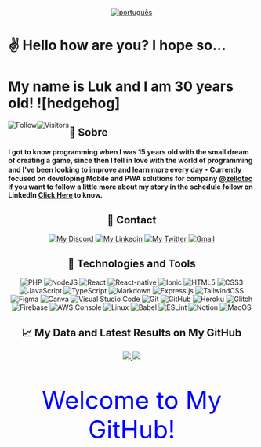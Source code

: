<div align="center">
    <a href="https://github.com/MarceloLuk/marceloluk/blob/master/README.pt.md" alt="português">
        <img alt="português" src="https://img.shields.io/static/v1?style=for-the-badge&label=Lang&message=Português&color=555555">
    </a>
</div>

<img align="right" src="./imgs/cap.png" width="180px" style="width:0px; height:40px; border: 50px; max-width:50%;">

# ✌ Hello how are you? I hope so... 
# My name is Luk and I am 30 years old! ![hedgehog]

<p align="left">
    <div align="center">
        <a href="https://github.com/marceloluk?tab=followers">
            <img align="left" alt="Follow" src="https://img.shields.io/github/followers/marceloluk?style=flat&amp;logo=github&amp;label=followers&amp;color=2D76BF">
            <img align="left" alt="Visitors" src="https://visitor-badge.glitch.me/badge?page_id=marceloluk.visitor-badge">
        </a>
    </div>
</p>

<h2>🤔 Sobre</h2>
<h4>
I got to know programming when I was 15 years old with the small dream of creating a game, since then I fell in love with the world of programming and I've been looking to improve and learn more every day・Currently focused on developing Mobile and PWA solutions for company <a href="https://github.com/zellotec" alt="Zello tec">@zellotec</a> if you want to follow a little more about my story in the schedule follow on LinkedIn <a href="https://www.linkedin.com/in/marcelo-oliveira-16935437">Click Here</a> to know.
</h4>

<div align="center">
    <h2>👤 Contact</h2>
</div>
<p align="center">
    <a href="https://discord.com/users/745705784473551100">
        <img alt="My Discord" src="https://img.shields.io/static/v1?style=flat-square&logo=discord&label=Discord&message=marceloluk%238639&color=62b4ef">
    </a>
    <a href="https://www.linkedin.com/in/marcelo-oliveira-16935437/">
        <img alt="My Linkedin" src="https://img.shields.io/static/v1?style=flat-square&logo=linkedin&label=Linkedin&message=marceloluk&color=62b4ef">
    </a>
    <a href="https://twitter.com/marcelo_luk">
        <img alt="My Twitter" src="https://img.shields.io/static/v1?style=flat-square&logo=twitter&label=Twitter&message=MarceloLuk&color=f0743e">
    </a>
    <a href="mailto:marceloluk.gomes@gmail.com">
        <img alt="Gmail" src="https://img.shields.io/static/v1?style=flat-square&logo=gmail&label=Gmail&message=marceloluk.gomes@gmail.com&color=62b4ef">
    </a>
</p>

<div align="center">
    <h2>📑 Technologies and Tools</h2>
    <p align="center">
        <img alt="PHP" src="https://img.shields.io/badge/PHP-%23430098.svg?style=for-the-badge&logo=php&logoColor=white"/>
        <img alt="NodeJS" src="https://img.shields.io/badge/node.js-%2343853D.svg?style=for-the-badge&logo=node&logoColor=white"/>
        <img alt="React" src="https://img.shields.io/badge/react-%23007ACC.svg?style=for-the-badge&logo=react&logoColor=white"/>
        <img alt="React-native" src="https://img.shields.io/badge/reactnative-%23000000.svg?style=for-the-badge&logo=react&logoColor=white"/>
        <img alt="Ionic" src="https://img.shields.io/badge/ionic-%23000000.svg?style=for-the-badge&logo=ionic&logoColor=white"/>
        <img alt="HTML5" src="https://img.shields.io/badge/html5-%23E34F26.svg?style=for-the-badge&logo=html5&logoColor=white"/>
        <img alt="CSS3" src="https://img.shields.io/badge/css3-%231572B6.svg?style=for-the-badge&logo=css3&logoColor=white"/>
        <img alt="JavaScript" src="https://img.shields.io/badge/javascript-%23323330.svg?style=for-the-badge&logo=javascript&logoColor=%23F7DF1E"/>
        <img alt="TypeScript" src="https://img.shields.io/badge/typescript-%23007ACC.svg?style=for-the-badge&logo=typescript&logoColor=white"/>
        <img alt="Markdown" src="https://img.shields.io/badge/markdown-%23000000.svg?style=for-the-badge&logo=markdown&logoColor=white"/>
        <img alt="Express.js" src="https://img.shields.io/badge/express.js-%23404d59.svg?style=for-the-badge&logo=express&logoColor=%2361DAFB"/>
        <img alt="TailwindCSS" src="https://img.shields.io/badge/tailwindcss-%2338B2AC.svg?style=for-the-badge&logo=tailwind-css&logoColor=white"/>
        <img alt="Figma" src="https://img.shields.io/badge/figma-%23F24E1E.svg?style=for-the-badge&logo=figma&logoColor=white"/>
        <img alt="Canva" src="https://img.shields.io/badge/Canva-%2300C4CC.svg?style=for-the-badge&logo=Canva&logoColor=white"/>
        <img alt="Visual Studio Code" src="https://img.shields.io/badge/VisualStudioCode-0078d7.svg?style=for-the-badge&logo=visual-studio-code&logoColor=white"/>
        <img alt="Git" src="https://img.shields.io/badge/git-%23F05033.svg?style=for-the-badge&logo=git&logoColor=white"/>
        <img alt="GitHub" src="https://img.shields.io/badge/github-%23121011.svg?style=for-the-badge&logo=github&logoColor=white"/>
        <img alt="Heroku" src="https://img.shields.io/badge/heroku-%23430098.svg?style=for-the-badge&logo=heroku&logoColor=white"/>
        <img alt="Glitch" src="https://img.shields.io/badge/glitch-%233333FF.svg?style=for-the-badge&logo=glitch&logoColor=white"/>
        <img alt="Firebase" src="https://img.shields.io/badge/firebase-%23039BE5.svg?style=for-the-badge&logo=firebase"/>
        <img alt="AWS Console" src="https://img.shields.io/badge/AWS-%23F05033.svg?style=for-the-badge&logo=aws&logoColor=white"/>
        <img alt="Linux" src="https://img.shields.io/badge/Linux-0078D6?style=for-the-badge&logo=linux&logoColor=white" />
        <img alt="Babel" src="https://img.shields.io/badge/Babel-F9DC3e?style=for-the-badge&logo=babel&logoColor=black" />
        <img alt="ESLint" src="https://img.shields.io/badge/ESLint-4B3263?style=for-the-badge&logo=eslint&logoColor=white" />
        <img alt="Notion" src="https://img.shields.io/badge/Notion-%23000000.svg?style=for-the-badge&logo=notion&logoColor=white"/>
        <img alt="MacOS" src="https://img.shields.io/badge/MacOS-0078D6?style=for-the-badge&logo=mac&logoColor=white" />
    </p>
</div>

<div align="center">
    <h2>📈 My Data and Latest Results on My GitHub</h2>
</div>

<p align="center">
  <a href="https://github.com/marceloluk/">
    <img height="180em" src="https://github-readme-stats.vercel.app/api?username=marceloluk&show_icons=true&theme=react&line_height=27&title_color=fffff1&bg_color=DEG,62b4ef,f0743e" style="max-width:100%;">
    <img height="180em" src="https://github-readme-stats.vercel.app/api/top-langs/?username=marceloluk&layout=compact&theme=react&line_height=27&title_color=fffff1&bg_color=DEG,62b4ef,f0743e" style="max-width:100%;">
  </a>
</p>

<div align="center">
    <p style="color: blue; font-size: 50px;">Welcome to My GitHub!</p>
<div>
